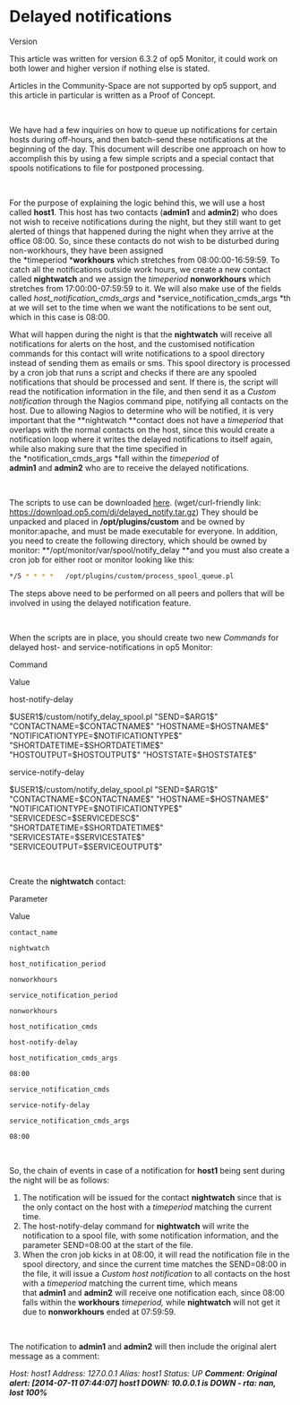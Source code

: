# Delayed notifications

Version

This article was written for version 6.3.2 of op5 Monitor, it could work on both lower and higher version if nothing else is stated.

Articles in the Community-Space are not supported by op5 support, and this article in particular is written as a Proof of Concept.

 

We have had a few inquiries on how to queue up notifications for certain hosts during off-hours, and then batch-send these notifications at the beginning of the day. This document will describe one approach on how to accomplish this by using a few simple scripts and a special contact that spools notifications to file for postponed processing.

 

For the purpose of explaining the logic behind this, we will use a host called **host1**. This host has two contacts (**admin1** and **admin2**) who does not wish to receive notifications during the night, but they still want to get alerted of things that happened during the night when they arrive at the office 08:00. So, since these contacts do not wish to be disturbed during non-workhours, they have been assigned the *timeperiod ***workhours** which stretches from 08:00:00-16:59:59. To catch all the notifications outside work hours, we create a new contact called **nightwatch** and we assign the *timeperiod* **nonworkhours** which stretches from 17:00:00-07:59:59 to it. We will also make use of the fields called *host\_notification\_cmds\_args* and *service\_notification\_cmds\_args *that we will set to the time when we want the notifications to be sent out, which in this case is 08:00.

What will happen during the night is that the **nightwatch** will receive all notifications for alerts on the host, and the customised notification commands for this contact will write notifications to a spool directory instead of sending them as emails or sms. This spool directory is processed by a cron job that runs a script and checks if there are any spooled notifications that should be processed and sent. If there is, the script will read the notification information in the file, and then send it as a *Custom notification* through the Nagios command pipe, notifying all contacts on the host. Due to allowing Nagios to determine who will be notified, it is very important that the **nightwatch **contact does not have a *timeperiod* that overlaps with the normal contacts on the host, since this would create a notification loop where it writes the delayed notifications to itself again, while also making sure that the time specified in the *notification\_cmds\_args *fall within the *timeperiod* of **admin1** and **admin2** who are to receive the delayed notifications.

 

The scripts to use can be downloaded [here](attachments/9930223/10191357.gz). (wget/curl-friendly link: <https://download.op5.com/dj/delayed_notify.tar.gz>) They should be unpacked and placed in **/opt/plugins/custom** and be owned by monitor:apache, and must be made executable for everyone. In addition, you need to create the following directory, which should be owned by monitor: **/opt/monitor/var/spool/notify\_delay **and you must also create a cron job for either root or monitor looking like this:

``` {.bash data-syntaxhighlighter-params="brush: bash; gutter: false; theme: Confluence" data-theme="Confluence" style="brush: bash; gutter: false; theme: Confluence"}
*/5 * * * *   /opt/plugins/custom/process_spool_queue.pl
```

The steps above need to be performed on all peers and pollers that will be involved in using the delayed notification feature.

 

When the scripts are in place, you should create two new *Commands* for delayed host- and service-notifications in op5 Monitor:

Command

Value

host-notify-delay

\$USER1\$/custom/notify\_delay\_spool.pl "SEND=\$ARG1\$" "CONTACTNAME=\$CONTACTNAME\$" "HOSTNAME=\$HOSTNAME\$" "NOTIFICATIONTYPE=\$NOTIFICATIONTYPE\$" "SHORTDATETIME=\$SHORTDATETIME\$" "HOSTOUTPUT=\$HOSTOUTPUT\$" "HOSTSTATE=\$HOSTSTATE\$"

service-notify-delay

\$USER1\$/custom/notify\_delay\_spool.pl "SEND=\$ARG1\$" "CONTACTNAME=\$CONTACTNAME\$" "HOSTNAME=\$HOSTNAME\$" "NOTIFICATIONTYPE=\$NOTIFICATIONTYPE\$" "SERVICEDESC=\$SERVICEDESC\$" "SHORTDATETIME=\$SHORTDATETIME\$" "SERVICESTATE=\$SERVICESTATE\$" "SERVICEOUTPUT=\$SERVICEOUTPUT\$"

 

Create the **nightwatch** contact:

Parameter

Value

    contact_name

    nightwatch

    host_notification_period

    nonworkhours

    service_notification_period

    nonworkhours

    host_notification_cmds

    host-notify-delay

    host_notification_cmds_args

    08:00

    service_notification_cmds

    service-notify-delay

    service_notification_cmds_args

    08:00

 

So, the chain of events in case of a notification for **host1** being sent during the night will be as follows:

1.  The notification will be issued for the contact **nightwatch** since that is the only contact on the host with a *timeperiod* matching the current time.
2.  The host-notify-delay command for **nightwatch** will write the notification to a spool file, with some notification information, and the parameter SEND=08:00 at the start of the file.
3.  When the cron job kicks in at 08:00, it will read the notification file in the spool directory, and since the current time matches the SEND=08:00 in the file, it will issue a *Custom host notification* to all contacts on the host with a *timeperiod* matching the current time, which means that **admin1** and **admin2** will receive one notification each, since 08:00 falls within the **workhours** *timeperiod,* while **nightwatch** will not get it due to **nonworkhours** ended at 07:59:59.

 

The notification to **admin1** and **admin2** will then include the original alert message as a comment:

*Host: host1*
*Address: 127.0.0.1*
*Alias: host1*
*Status: UP*
***Comment: Original alert: [2014-07-11 07:44:07] host1 DOWN: 10.0.0.1 is DOWN - rta: nan, lost 100%***

